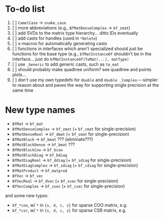 # To-do list

1. [ ] `CamelCase` -> `snake_case`
2. [ ] more abbreviations (e.g., `BfMatDenseComplex` -> `bf_zmat`)
3. [ ] add SVDs to the matrix type hierarchy... ditto IDs eventually
4. [ ] add casts for handles (used in `*Delete`)
5. [ ] x-macros for automatically generating casts
6. [ ] functions in interfaces which aren't specialized should just be functions for the base type (e.g., `bfMatInstanceOf` shouldn't be in the interface... just do `bfMatInstanceOf(ToMat(...), matType)`
7. [ ] use `_Generic` to add generic casts, such as `to_mat`
8. [ ] should probably make quadtree uniform? see quadtree and points plots...
9. [ ] don't use my own typedefs for `double` and `double _Complex`---simpler to reason about and paves the way for supporting single precision at the same time

# New type names

- `BfMat` -> `bf_mat`
- `BfMatDenseComplex` -> `bf_zmat` (+ `bf_cmat` for single-precision)
- `BfMatDenseReal` -> `bf_dmat` (+ `bf_smat` for single-precision)
- `BfMatBlock` -> `bf_bmat` ??? (eliminate???)
- `BfMatBlockDense` -> `bf_bmat` ???
- `BfMatBlockCoo` -> `bf_bcoo`
- `BfMatBlockDiag` -> `bf_bdiag`
- `BfMatDiagReal` -> `bf_ddiag` (+ `bf_sdiag` for single-precision)
- `BfMatDiagComplex` -> `bf_zdiag` (+ `bf_cdiag` for single-precision)
- `BfMatProduct` -> `bf_matprod`
- `BfVec` -> `bf_vec`
- `BfVecReal` -> `bf_dvec` (+ `bf_svec` for single-precision)
- `BfVecComplex` -> `bf_zvec` (+ `bf_cvec` for single-precision)

and some new types:

- `bf_*coo`, w/ `*` in `{s, d, c, z}` for sparse COO matrix, e.g.
- `bf_*csr`, w/ `*` in `{s, d, c, z}` for sparse CSR matrix, e.g.
